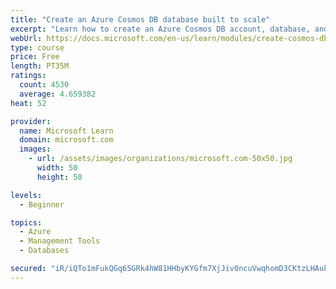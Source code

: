 ```yaml
---
title: "Create an Azure Cosmos DB database built to scale"
excerpt: "Learn how to create an Azure Cosmos DB account, database, and container built to scale as your application grows."
webUrl: https://docs.microsoft.com/en-us/learn/modules/create-cosmos-db-for-scale/
type: course
price: Free
length: PT35M
ratings:
  count: 4530
  average: 4.659382
heat: 52

provider:
  name: Microsoft Learn
  domain: microsoft.com
  images:
    - url: /assets/images/organizations/microsoft.com-50x50.jpg
      width: 50
      height: 50

levels:
  - Beginner

topics:
  - Azure
  - Management Tools
  - Databases

secured: "iR/iQTo1mFukQGq65GRk4hW81HHbyKYGfm7XjJiv0ncuVwqhomD3CKtzLHAuksTzm5LIvasWmrTTHk5XW0fMa1/D32zZ9m8dYn68kqluTD7qRf2B4RX4HJ16qXIThgJjm5QYO/vxp4Uskf6A7Hd+GP+h94fzqYf+LyQYx1eMr/1TwGOhFHZwu9hFfIp3iIhKDwU+wMi/3TdOU3XQVP2Z266CG2PbOwYPQAlS2D6U4GzFiestoHYzvhcTXgjnk4TLoK9XdfGS+VvH9XIB+QZv0UTfKgh9qobklk260wMA4cBac4VWrxNDj7w//P45RoqYlN7eWk/rk8KC3xfxFZHWaMTKKSQLJ2coWSTP8t9u+BM2Mi+wWNTbdLYgVd2Nd9WTFYOqtnRuYECl0xeZyBOg3Vdc/GMJq9FuDWtucZKQWJk=;vuBen5qsWbeqNeR4m3a+lA=="
---
```


